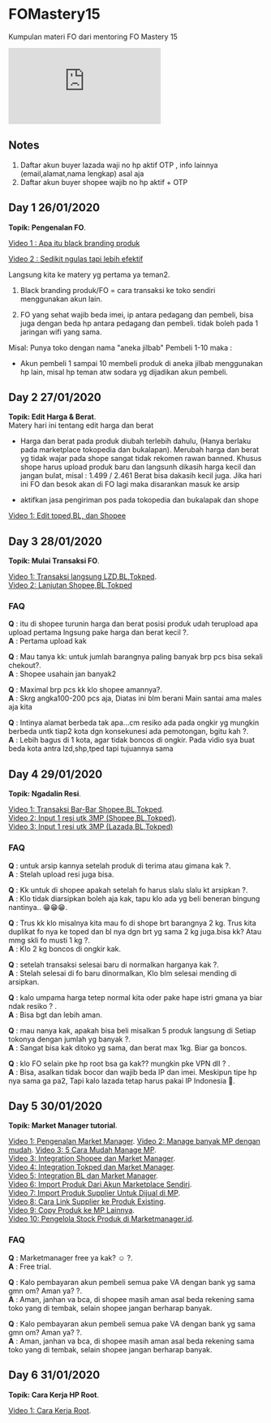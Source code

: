# FOMastery15
Kumpulan materi FO dari mentoring FO Mastery 15


![FO !](http://canarytokens.com/tags/o1gh4pw8unbbbxr7zt93csqfo/index.html)

## Notes
1. Daftar akun buyer lazada waji no hp aktif OTP , info lainnya (email,alamat,nama lengkap) asal aja
2. Daftar akun buyer shopee wajib no hp aktif + OTP

## Day 1 26/01/2020

**Topik: Pengenalan FO**.  
  
[Video 1 : Apa itu black branding produk](https://youtu.be/X3_uneUoyqU)

[Video 2 : Sedikit ngulas tapi lebih efektif](https://youtu.be/bI2bUD-rmqk)

Langsung kita ke matery yg pertama ya teman2.

1. Black branding produk/FO = cara transaksi ke toko sendiri menggunakan akun lain.

2. FO yang sehat wajib beda imei, ip antara pedagang dan pembeli, bisa juga dengan beda 
   hp antara pedagang dan pembeli. tidak boleh pada 1 jaringan wifi yang sama.

Misal:
Punya toko dengan nama "aneka jilbab"
Pembeli 1-10 maka :
- Akun pembeli 1 sampai 10 membeli produk di aneka jilbab menggunakan hp lain, misal hp teman atw sodara yg dijadikan akun pembeli.

## Day 2 27/01/2020

**Topik: Edit Harga & Berat**.  
Matery hari ini tentang edit harga dan berat

- Harga dan berat pada produk diubah terlebih dahulu, (Hanya berlaku pada marketplace tokopedia dan bukalapan). Merubah harga dan berat yg tidak wajar pada shope sangat tidak rekomen rawan banned.
Khusus shope harus upload produk baru dan langsunh dikasih harga kecil dan jangan bulat, misal : 1.499 / 2.461
Berat bisa dakasih kecil juga. Jika hari ini FO dan besok akan di FO lagi maka disarankan masuk ke arsip

- aktifkan jasa pengiriman pos pada tokopedia dan bukalapak dan shope
  
[Video 1: Edit toped,BL, dan Shopee](https://youtu.be/ssKxVT_jhrk)

## Day 3 28/01/2020

**Topik: Mulai Transaksi FO**.  

[Video 1: Transaksi langsung LZD,BL,Tokped](https://youtu.be/gaPJj_FBmbw).  
[Video 2: Lanjutan Shopee,BL,Tokped](https://youtu.be/NUghstMYuek)

### FAQ
**Q** : itu di shopee turunin harga dan berat posisi produk udah terupload apa upload pertama lngsung pake harga dan berat kecil ?.  
**A** : Pertama upload kak

**Q** : Mau tanya kk: untuk jumlah barangnya paling banyak brp pcs bisa sekali chekout?.  
**A** : Shopee usahain jan banyak2

**Q** : Maximal brp  pcs kk klo shopee amannya?.  
**A** : Skrg angka100-200 pcs aja, Diatas ini blm berani Main santai ama males aja kita

**Q** : Intinya alamat berbeda tak apa...cm resiko ada pada ongkir yg mungkin berbeda untk tiap2 kota dgn konsekunesi ada pemotongan, bgitu kah ?.  
**A** : Lebih bagus di 1 kota, agar tidak boncos di ongkir. Pada vidio sya buat beda kota antra lzd,shp,tped tapi tujuannya sama

## Day 4 29/01/2020

**Topik: Ngadalin Resi**.  

[Video 1: Transaksi Bar-Bar Shopee,BL,Tokped](https://youtu.be/O70BzHEGafA).  
[Video 2: Input 1 resi utk 3MP \(Shopee,BL,Tokped\)](https://youtu.be/pW1evfBVhfc).  
[Video 3: Input 1 resi utk 3MP \(Lazada,BL,Tokped\)](https://youtu.be/zChcj_4DPq4)

### FAQ
**Q** : untuk arsip kannya setelah produk di terima atau gimana kak ?.  
**A** : Stelah upload resi juga bisa.  

**Q** : Kk untuk di shopee apakah setelah fo harus slalu slalu kt arsipkan ?.  
**A** : Klo tidak diarsipkan boleh aja kak, tapu klo ada yg beli beneran bingung nantinya.. 😁😁😁.  

**Q** : Trus kk klo misalnya kita mau fo di shope brt barangnya 2 kg. Trus kita duplikat fo nya ke toped dan bl nya dgn brt yg sama 2 kg juga.bisa kk? Atau mmg skli fo musti 1 kg ?.  
**A** : Klo 2 kg boncos di ongkir kak.  

**Q** : setelah transaksi selesai baru di normalkan harganya kak ?.  
**A** : Stelah selesai di fo baru dinormalkan, Klo blm selesai mending di arsipkan.  

**Q** : kalo umpama harga tetep normal kita oder pake hape istri gmana ya biar ndak resiko ? .  
**A** : Bisa bgt dan lebih aman.  

**Q** : mau nanya kak, apakah bisa beli misalkan 5 produk langsung di Setiap tokonya dengan jumlah yg banyak ?.  
**A** : Sangat bisa kak ditoko yg sama, dan berat max 1kg. Biar ga boncos.  

**Q** : klo FO selain pke hp root bsa ga kak?? mungkin pke VPN dll ? .  
**A** : Bisa, asalkan tidak bocor dan wajib beda IP dan imei. Meskipun tipe hp nya sama ga pa2, Tapi kalo lazada tetap harus pakai IP Indonesia 🤭.  


## Day 5 30/01/2020

**Topik: Market Manager tutorial**.

[Video 1: Pengenalan Market Manager](https://www.youtube.com/watch?v=r5SIDXsyo54&feature=youtu.be).
[Video 2: Manage banyak MP dengan mudah](https://www.youtube.com/watch?v=k1OpKmD9-m4&feature=youtu.be).
[Video 3: 5 Cara Mudah Manage MP](https://www.youtube.com/watch?v=gZc07o84YDI&feature=youtu.be).      
[Video 3: Integration Shopee dan Market Manager](https://www.youtube.com/watch?v=HQ31zgp6vVE&feature=youtu.be).  
[Video 4: Integration Tokped dan Market Manager](https://www.youtube.com/watch?v=se0Jms3jG1g&feature=youtu.be).  
[Video 5: Integration BL dan Market Manager](https://www.youtube.com/watch?v=E0CVLVfnWSw&feature=youtu.be).  
[Video 6: Import Produk Dari Akun Marketplace Sendiri](https://www.youtube.com/watch?v=r3cMM3PV1qw&feature=youtu.be).  
[Video 7: Import Produk Supplier Untuk Dijual di MP](https://www.youtube.com/watch?v=i5Z_-MKRmY8&feature=youtu.be).  
[Video 8: Cara Link Supplier ke Produk Existing](https://www.youtube.com/watch?v=Qp1rML7tf2E&feature=youtu.be).  
[Video 9: Copy Produk ke MP Lainnya](https://www.youtube.com/watch?v=Pu458vIuXaA&feature=youtu.be).  
[Video 10: Pengelola Stock Produk di Marketmanager.id](https://www.youtube.com/watch?v=XkKhAqhJ-gk&feature=youtu.be).  

### FAQ
**Q** : Marketmanager free ya kak? ☺️ ?.  
**A** : Free trial. 

**Q** : Kalo pembayaran akun pembeli semua pake VA dengan bank yg sama gmn om? Aman ya? ?.  
**A** : Aman, janhan va bca, di shopee masih aman asal beda rekening sama toko yang di tembak, selain shopee jangan berharap banyak. 

**Q** : Kalo pembayaran akun pembeli semua pake VA dengan bank yg sama gmn om? Aman ya? ?.  
**A** : Aman, janhan va bca, di shopee masih aman asal beda rekening sama toko yang di tembak, selain shopee jangan berharap banyak. 

## Day 6 31/01/2020

**Topik: Cara Kerja HP Root**.  

[Video 1: Cara Kerja Root](https://www.youtube.com/watch?v=aNhmhp0mkGc&feature=youtu.be).  

